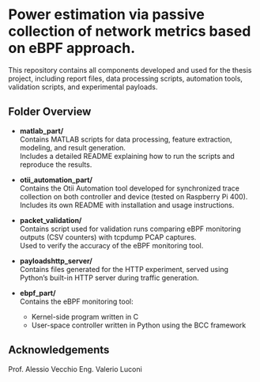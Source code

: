 # Power estimation via passive collection of network metrics based on eBPF approach.

This repository contains all components developed and used for the thesis project, including report files, data processing scripts, automation tools, validation scripts, and experimental payloads.

## Folder Overview

- **matlab_part/**  
  Contains MATLAB scripts for data processing, feature extraction, modeling, and result generation.  
  Includes a detailed README explaining how to run the scripts and reproduce the results.

- **otii_automation_part/**  
  Contains the Otii Automation tool developed for synchronized trace collection on both controller and device (tested on Raspberry Pi 400).  
  Includes its own README with installation and usage instructions.

- **packet_validation/**  
  Contains script used for validation runs comparing eBPF monitoring outputs (CSV counters) with tcpdump PCAP captures.  
  Used to verify the accuracy of the eBPF monitoring tool.

- **payloadshttp_server/**  
  Contains files generated for the HTTP experiment, served using Python’s built-in HTTP server during traffic generation.

- **ebpf_part/**  
  Contains the eBPF monitoring tool:  
  - Kernel-side program written in C  
  - User-space controller written in Python using the BCC framework
 
## Acknowledgements
Prof. Alessio Vecchio
Eng. Valerio Luconi

